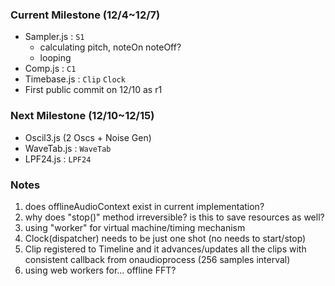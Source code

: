 ### Current Milestone (12/4~12/7)

* Sampler.js : `S1`
  - calculating pitch, noteOn noteOff?
  - looping
* Comp.js : `C1`
* Timebase.js : `Clip` `Clock`
* First public commit on 12/10 as r1


### Next Milestone (12/10~12/15)

* Oscil3.js (2 Oscs + Noise Gen)
* WaveTab.js : `WaveTab`
* LPF24.js : `LPF24`


### Notes
1. does offlineAudioContext exist in current implementation?
2. why does "stop()" method irreversible? is this to save resources as well?
3. using "worker" for virtual machine/timing mechanism
4. Clock(dispatcher) needs to be just one shot (no needs to start/stop)
5. Clip registered to Timeline and it advances/updates all the clips with consistent callback from onaudioprocess (256 samples interval)
6. using web workers for... offline FFT?